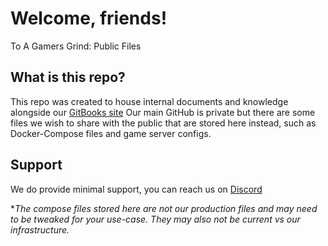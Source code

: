 # Welcome, friends!
To A Gamers Grind: Public Files

## What is this repo?
This repo was created to house internal documents and knowledge alongside our [GitBooks site](https://docs.xfgn.dev)
Our main GitHub is private but there are some files we wish to share with the public that are stored here instead, such as Docker-Compose files and game server configs.

## Support
We do provide minimal support, you can reach us on [Discord](https://discord.agamersgrind.com)

**The compose files stored here are not our production files and may need to be tweaked for your use-case. They may also not be current vs our infrastructure.*
